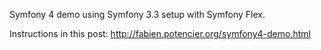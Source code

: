 Symfony 4 demo using Symfony 3.3 setup with Symfony Flex.

Instructions in this post:
http://fabien.potencier.org/symfony4-demo.html